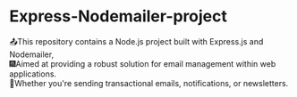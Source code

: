 # Express-Nodemailer-project
📤This repository contains a Node.js project built with Express.js and Nodemailer, 
<br>
🎆Aimed at providing a robust solution for email management within web applications. 
<br>
🎇Whether you're sending transactional emails, notifications, or newsletters.

